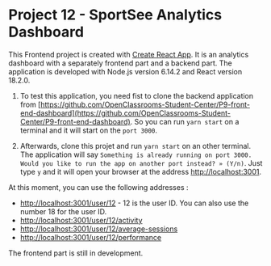 # Project 12 - SportSee Analytics Dashboard

This Frontend project is created with [Create React App](https://github.com/facebook/create-react-app). It is an analytics dashboard with a separately frontend part and a backend part. The application is developed with Node.js version 6.14.2 and React version 18.2.0.

1. To test this application, you need fist to clone the backend application from [https://github.com/OpenClassrooms-Student-Center/P9-front-end-dashboard](https://github.com/OpenClassrooms-Student-Center/P9-front-end-dashboard). So you can run `yarn start` on a terminal and it will start on the `port 3000`.

2. Afterwards, clone this projet and run `yarn start` on an other terminal. The application will say `Something is already running on port 3000. Would you like to run the app on another port instead? » (Y/n)`. Just type `y` and it will open your browser at the address [http://localhost:3001](http://localhost:3001).

At this moment, you can use the following addresses :
* [http://localhost:3001/user/12](http://localhost:3001/user/12) - 12 is the user ID. You can also use the number 18 for the user ID.
* [http://localhost:3001/user/12/activity](http://localhost:3001/user/12/activity)
* [http://localhost:3001/user/12/average-sessions](http://localhost:3001/user/12/average-sessions)
* [http://localhost:3001/user/12/performance](http://localhost:3001/user/12/performance)

The frontend part is still in development.